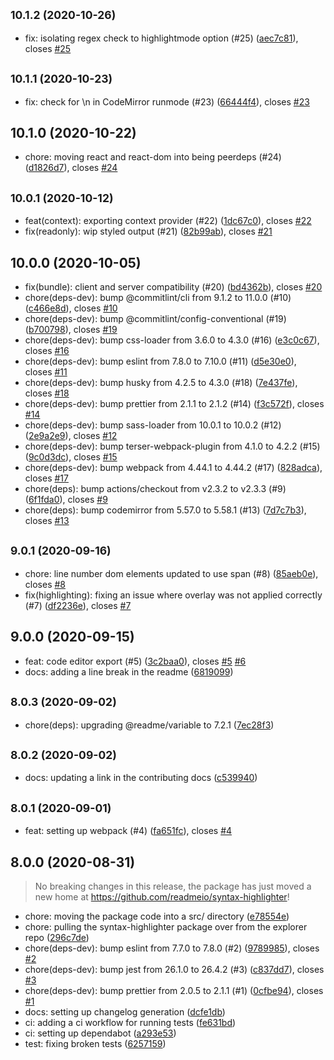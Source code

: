 ## <small>10.1.2 (2020-10-26)</small>

* fix: isolating regex check to highlightmode option (#25) ([aec7c81](https://github.com/readmeio/syntax-highlighter/commit/aec7c81)), closes [#25](https://github.com/readmeio/syntax-highlighter/issues/25)



## <small>10.1.1 (2020-10-23)</small>

* fix: check for \n in CodeMirror runmode (#23) ([66444f4](https://github.com/readmeio/syntax-highlighter/commit/66444f4)), closes [#23](https://github.com/readmeio/syntax-highlighter/issues/23)



## 10.1.0 (2020-10-22)

* chore: moving react and react-dom into being peerdeps (#24) ([d1826d7](https://github.com/readmeio/syntax-highlighter/commit/d1826d7)), closes [#24](https://github.com/readmeio/syntax-highlighter/issues/24)



## <small>10.0.1 (2020-10-12)</small>

* feat(context): exporting context provider (#22) ([1dc67c0](https://github.com/readmeio/syntax-highlighter/commit/1dc67c0)), closes [#22](https://github.com/readmeio/syntax-highlighter/issues/22)
* fix(readonly): wip styled output (#21) ([82b99ab](https://github.com/readmeio/syntax-highlighter/commit/82b99ab)), closes [#21](https://github.com/readmeio/syntax-highlighter/issues/21)



## 10.0.0 (2020-10-05)

* fix(bundle): client and server compatibility (#20) ([bd4362b](https://github.com/readmeio/syntax-highlighter/commit/bd4362b)), closes [#20](https://github.com/readmeio/syntax-highlighter/issues/20)
* chore(deps-dev): bump @commitlint/cli from 9.1.2 to 11.0.0 (#10) ([c466e8d](https://github.com/readmeio/syntax-highlighter/commit/c466e8d)), closes [#10](https://github.com/readmeio/syntax-highlighter/issues/10)
* chore(deps-dev): bump @commitlint/config-conventional (#19) ([b700798](https://github.com/readmeio/syntax-highlighter/commit/b700798)), closes [#19](https://github.com/readmeio/syntax-highlighter/issues/19)
* chore(deps-dev): bump css-loader from 3.6.0 to 4.3.0 (#16) ([e3c0c67](https://github.com/readmeio/syntax-highlighter/commit/e3c0c67)), closes [#16](https://github.com/readmeio/syntax-highlighter/issues/16)
* chore(deps-dev): bump eslint from 7.8.0 to 7.10.0 (#11) ([d5e30e0](https://github.com/readmeio/syntax-highlighter/commit/d5e30e0)), closes [#11](https://github.com/readmeio/syntax-highlighter/issues/11)
* chore(deps-dev): bump husky from 4.2.5 to 4.3.0 (#18) ([7e437fe](https://github.com/readmeio/syntax-highlighter/commit/7e437fe)), closes [#18](https://github.com/readmeio/syntax-highlighter/issues/18)
* chore(deps-dev): bump prettier from 2.1.1 to 2.1.2 (#14) ([f3c572f](https://github.com/readmeio/syntax-highlighter/commit/f3c572f)), closes [#14](https://github.com/readmeio/syntax-highlighter/issues/14)
* chore(deps-dev): bump sass-loader from 10.0.1 to 10.0.2 (#12) ([2e9a2e9](https://github.com/readmeio/syntax-highlighter/commit/2e9a2e9)), closes [#12](https://github.com/readmeio/syntax-highlighter/issues/12)
* chore(deps-dev): bump terser-webpack-plugin from 4.1.0 to 4.2.2 (#15) ([9c0d3dc](https://github.com/readmeio/syntax-highlighter/commit/9c0d3dc)), closes [#15](https://github.com/readmeio/syntax-highlighter/issues/15)
* chore(deps-dev): bump webpack from 4.44.1 to 4.44.2 (#17) ([828adca](https://github.com/readmeio/syntax-highlighter/commit/828adca)), closes [#17](https://github.com/readmeio/syntax-highlighter/issues/17)
* chore(deps): bump actions/checkout from v2.3.2 to v2.3.3 (#9) ([6f1fda0](https://github.com/readmeio/syntax-highlighter/commit/6f1fda0)), closes [#9](https://github.com/readmeio/syntax-highlighter/issues/9)
* chore(deps): bump codemirror from 5.57.0 to 5.58.1 (#13) ([7d7c7b3](https://github.com/readmeio/syntax-highlighter/commit/7d7c7b3)), closes [#13](https://github.com/readmeio/syntax-highlighter/issues/13)



## <small>9.0.1 (2020-09-16)</small>

* chore: line number dom elements updated to use span (#8) ([85aeb0e](https://github.com/readmeio/syntax-highlighter/commit/85aeb0e)), closes [#8](https://github.com/readmeio/syntax-highlighter/issues/8)
* fix(highlighting): fixing an issue where overlay was not applied correctly (#7) ([df2236e](https://github.com/readmeio/syntax-highlighter/commit/df2236e)), closes [#7](https://github.com/readmeio/syntax-highlighter/issues/7)



## 9.0.0 (2020-09-15)

* feat: code editor export (#5) ([3c2baa0](https://github.com/readmeio/syntax-highlighter/commit/3c2baa0)), closes [#5](https://github.com/readmeio/syntax-highlighter/issues/5) [#6](https://github.com/readmeio/syntax-highlighter/issues/6)
* docs: adding a line break in the readme ([6819099](https://github.com/readmeio/syntax-highlighter/commit/6819099))



## <small>8.0.3 (2020-09-02)</small>

* chore(deps): upgrading @readme/variable to 7.2.1 ([7ec28f3](https://github.com/readmeio/syntax-highlighter/commit/7ec28f3))



## <small>8.0.2 (2020-09-02)</small>

* docs: updating a link in the contributing docs ([c539940](https://github.com/readmeio/syntax-highlighter/commit/c539940))



## <small>8.0.1 (2020-09-01)</small>

* feat: setting up webpack (#4) ([fa651fc](https://github.com/readmeio/syntax-highlighter/commit/fa651fc)), closes [#4](https://github.com/readmeio/syntax-highlighter/issues/4)



## 8.0.0 (2020-08-31)

> No breaking changes in this release, the package has just moved a new home at https://github.com/readmeio/syntax-highlighter!

* chore: moving the package code into a src/ directory ([e78554e](https://github.com/readmeio/syntax-highlighter/commit/e78554e))
* chore: pulling the syntax-highlighter package over from the explorer repo ([296c7de](https://github.com/readmeio/syntax-highlighter/commit/296c7de))
* chore(deps-dev): bump eslint from 7.7.0 to 7.8.0 (#2) ([9789985](https://github.com/readmeio/syntax-highlighter/commit/9789985)), closes [#2](https://github.com/readmeio/syntax-highlighter/issues/2)
* chore(deps-dev): bump jest from 26.1.0 to 26.4.2 (#3) ([c837dd7](https://github.com/readmeio/syntax-highlighter/commit/c837dd7)), closes [#3](https://github.com/readmeio/syntax-highlighter/issues/3)
* chore(deps-dev): bump prettier from 2.0.5 to 2.1.1 (#1) ([0cfbe94](https://github.com/readmeio/syntax-highlighter/commit/0cfbe94)), closes [#1](https://github.com/readmeio/syntax-highlighter/issues/1)
* docs: setting up changelog generation ([dcfe1db](https://github.com/readmeio/syntax-highlighter/commit/dcfe1db))
* ci: adding a ci workflow for running tests ([fe631bd](https://github.com/readmeio/syntax-highlighter/commit/fe631bd))
* ci: setting up dependabot ([a293e53](https://github.com/readmeio/syntax-highlighter/commit/a293e53))
* test: fixing broken tests ([6257159](https://github.com/readmeio/syntax-highlighter/commit/6257159))



